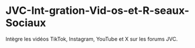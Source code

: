 # JVC-Int-gration-Vid-os-et-R-seaux-Sociaux
Intègre les vidéos TikTok, Instagram, YouTube et X sur les forums JVC.
